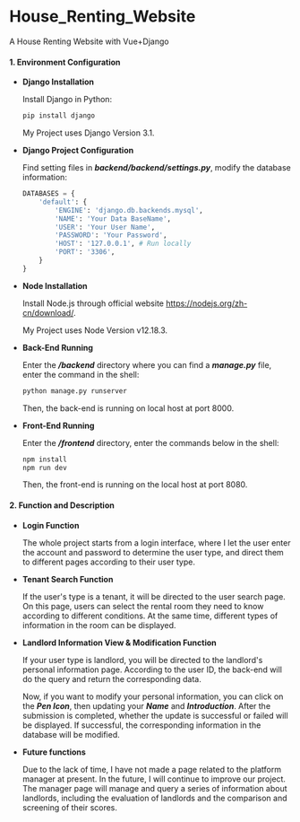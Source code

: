 # House_Renting_Website
A House Renting Website with Vue+Django



#### 1. Environment Configuration 

+ **Django Installation**

  Install Django in Python:

  ```bash
  pip install django
  ```

  My Project uses Django Version 3.1.

  

+ **Django Project Configuration**

  Find setting files in ***backend/backend/settings.py***, modify the database information:

  ```python
  DATABASES = {
      'default': {
          'ENGINE': 'django.db.backends.mysql',
          'NAME': 'Your Data BaseName',
          'USER': 'Your User Name',
          'PASSWORD': 'Your Password',
          'HOST': '127.0.0.1', # Run locally
          'PORT': '3306',
      }
  }
  ```

+ **Node Installation**

  Install Node.js through official website https://nodejs.org/zh-cn/download/.

  My Project uses Node Version v12.18.3.

  

+ **Back-End Running**

  Enter the ***/backend*** directory where you can find a ***manage.py*** file, enter the command in the shell:

  ```bash
  python manage.py runserver
  ```

  Then, the back-end is running on local host at port 8000.

  

+ **Front-End Running**

  Enter the ***/frontend*** directory, enter the commands below in the shell:

  ```bash
  npm install
  npm run dev
  ```

  Then, the front-end is running on the local host at port 8080.



#### 2. Function and Description 

+ **Login Function**

  The whole project starts from a login interface, where I let the user enter the account and password to determine the user type, and direct them to different pages according to their user type.

+ **Tenant Search Function**

  If the user's type is a tenant, it will be directed to the user search page. On this page, users can select the rental room they need to know according to different conditions. At the same time, different types of information in the room can be displayed.

+ **Landlord Information View & Modification Function**

  If your user type is landlord, you will be directed to the landlord's personal information page. According to the user ID, the back-end will do the query and return the corresponding data.

  Now, if you want to modify your personal information, you can click on the ***Pen Icon***, then updating your ***Name*** and ***Introduction***. After the submission is completed, whether the update is successful or failed will be displayed. If successful, the corresponding information in the database will be modified.

+ **Future functions**

  Due to the lack of time, I have not made a page related to the platform manager at present. In the future, I will continue to improve our project. The manager page will manage and query a series of information about landlords, including the evaluation of landlords and the comparison and screening of their scores.